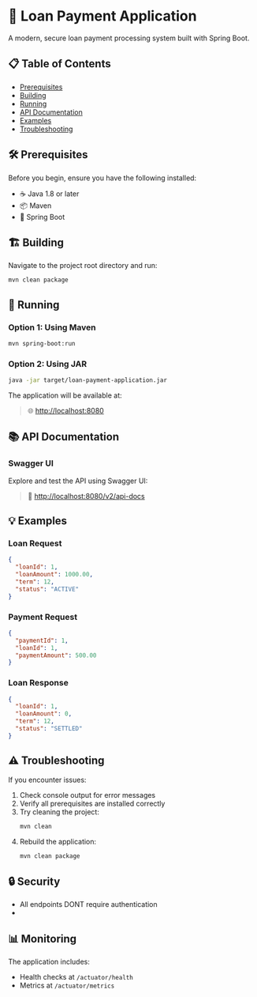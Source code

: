 # 🏦 Loan Payment Application

A modern, secure loan payment processing system built with Spring Boot.

## 📋 Table of Contents

- [Prerequisites](#prerequisites)
- [Building](#building)
- [Running](#running)
- [API Documentation](#api-documentation)
- [Examples](#examples)
- [Troubleshooting](#troubleshooting)

## 🛠 Prerequisites

Before you begin, ensure you have the following installed:

- ☕ Java 1.8 or later
- 📦 Maven
- 🌱 Spring Boot

## 🏗 Building

Navigate to the project root directory and run:

```bash
mvn clean package
```

## 🚀 Running

### Option 1: Using Maven

```bash
mvn spring-boot:run
```

### Option 2: Using JAR

```bash
java -jar target/loan-payment-application.jar
```

The application will be available at:
> 🌐 [http://localhost:8080](http://localhost:8080)

## 📚 API Documentation

### Swagger UI

Explore and test the API using Swagger UI:
> 📘 [http://localhost:8080/v2/api-docs](http://localhost:8080/v2/api-docs)

## 💡 Examples

### Loan Request

```json
{
  "loanId": 1,
  "loanAmount": 1000.00,
  "term": 12,
  "status": "ACTIVE"
}
```

### Payment Request

```json
{
  "paymentId": 1,
  "loanId": 1,
  "paymentAmount": 500.00
}
```

### Loan Response

```json
{
  "loanId": 1,
  "loanAmount": 0,
  "term": 12,
  "status": "SETTLED"
}
```

## ⚠️ Troubleshooting

If you encounter issues:

1. Check console output for error messages
2. Verify all prerequisites are installed correctly
3. Try cleaning the project:
   ```bash
   mvn clean
   ```
4. Rebuild the application:
   ```bash
   mvn clean package
   ```

## 🔒 Security

- All endpoints DONT require authentication
- 
## 📊 Monitoring

The application includes:
- Health checks at `/actuator/health`
- Metrics at `/actuator/metrics`
